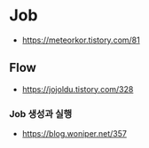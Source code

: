 # Job

- https://meteorkor.tistory.com/81


## Flow 

- https://jojoldu.tistory.com/328


### Job 생성과 실행

- https://blog.woniper.net/357
